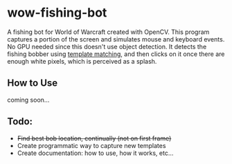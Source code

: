 # wow-fishing-bot
A fishing bot for World of Warcraft created with OpenCV. This program captures a portion of the screen and simulates mouse and
keyboard events. No GPU needed since this doesn't use object detection. 
It detects the fishing bobber using [template matching](https://docs.opencv.org/master/d4/dc6/tutorial_py_template_matching.html),
and then clicks on it once there are enough white pixels, which is perceived as a splash.

## How to Use
coming soon...

## Todo:
- ~~Find best bob location, continually (not on first frame)~~
- Create programmatic way to capture new templates
- Create documentation: how to use, how it works, etc...

